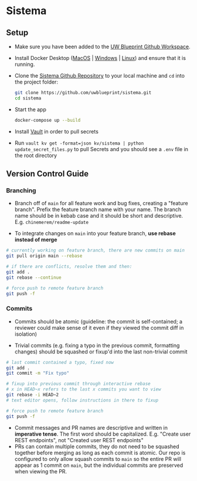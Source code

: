 # Sistema

## Setup

- Make sure you have been added to the [UW Blueprint Github Workspace](https://github.com/uwblueprint/).
- Install Docker Desktop ([MacOS](https://docs.docker.com/docker-for-mac/install/) | [Windows](https://docs.docker.com/desktop/install/windows-install/) | [Linux](https://docs.docker.com/engine/install/#server)) and ensure that it is running.

- Clone the [Sistema Github Repository](https://github.com/uwblueprint/sistema) to your local machine and `cd` into the project folder:

    ```bash
    git clone https://github.com/uwblueprint/sistema.git
    cd sistema
    ```

- Start the app

    ``` bash
    docker-compose up --build
    ```

- Install [Vault](https://developer.hashicorp.com/hcp/tutorials/get-started-hcp-vault-secrets/hcp-vault-secrets-install-cli#install-hcp-vault-secrets-cli) in order to pull secrets
- Run `vault kv get -format=json kv/sistema | python update_secret_files.py` to
  pull Secrets and you should see a `.env` file in the root directory

## Version Control Guide

### Branching

- Branch off of `main` for all feature work and bug fixes, creating a "feature branch". Prefix the feature branch name with your name. The branch name should be in kebab case and it should be short and descriptive. E.g. `chinemerem/readme-update`

- To integrate changes on `main` into your feature branch, **use rebase instead of merge**

```bash
# currently working on feature branch, there are new commits on main
git pull origin main --rebase

# if there are conflicts, resolve them and then:
git add .
git rebase --continue

# force push to remote feature branch
git push -f
```

### Commits

- Commits should be atomic (guideline: the commit is self-contained; a reviewer could make sense of it even if they viewed the commit diff in isolation)

- Trivial commits (e.g. fixing a typo in the previous commit, formatting changes) should be squashed or fixup'd into the last non-trivial commit

```bash
# last commit contained a typo, fixed now
git add .
git commit -m "Fix typo"

# fixup into previous commit through interactive rebase
# x in HEAD~x refers to the last x commits you want to view
git rebase -i HEAD~2
# text editor opens, follow instructions in there to fixup

# force push to remote feature branch
git push -f
```

- Commit messages and PR names are descriptive and written in **imperative tense**. The first word should be capitalized. E.g. "Create user REST endpoints", not "Created user REST endpoints"
- PRs can contain multiple commits, they do not need to be squashed together before merging as long as each commit is atomic. Our repo is configured to only allow squash commits to `main` so the entire PR will appear as 1 commit on `main`, but the individual commits are preserved when viewing the PR.

